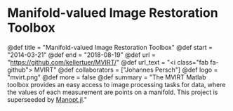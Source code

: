 # Manifold-valued Image Restoration Toolbox

@def title = "Manifold-valued Image Restoration Toolbox"
@def start = "2014-03-21"
@def end = "2018-08-19"
@def url = "https://github.com/kellertuer/MVIRT/"
@def url_text = "<i class=\"fab fa-github\"></i> MVIRT"
@def collaborators = ["Johannes Persch"]
@def logo = "mvirt.png"
@def more = false
@def summary = "The MVIRT Matlab toolbox provides an easy access to image processing tasks for data, where the values of each measurement are points on a manifold. This project is superseeded by [Manopt.jl](/projects/manoptjl/)."
